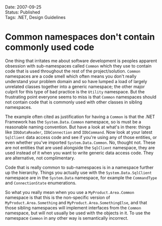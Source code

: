 Date: 2007-09-25  
Status: Published  
Tags: .NET, Design Guidelines  

# Common namespaces don't contain commonly used code

One thing that irritates me about software development is peoples apparent obsession with sub-namespaces called `Common` which they use to contain code that is used throughout the rest of the project/solution. `Common` namespaces are a code smell which often means you don't really understand your problem domain and so have lumped a load of largely unrelated classes together into a generic namespace; the other major culprit for this type of bad practice is the `Utility` namespace. But the frustrating point everyone seems to miss is that `Common` namespaces should not contain code that is commonly used with other classes in sibling namespaces.

The example often cited as justification for having a `Common` is that the .NET Framework has the `System.Data.Common` namespace, so is must be a reasonable naming convention. But have a look at what's in there: things like `IDbDataReader`, `IDbConnection` and `IDbCommand`. Now look at your latest `SqlClient` data access code and see if you're using any of those entities, or even whether you've imported `System.Data.Common`. No, thought not. These are not entities that are used alongside the `SqlClient` namespace, they are used instead of it when you want to write generic data access code. They are alternative, not complimentary.

Code that is really common to sub-namespaces is in a namespace further up the hierarchy. Things you actually use with the `System.Data.SqlClient` namespace are in the `System.Data` namespace, for example the `CommandType` and `ConnectionState` enumerations.

So what you really mean when you use a `MyProduct.Area.Common` namespace is that this is the non-specific version of `MyProduct.Area.Something` and `MyProduct.Area.SomethingElse`, and that those sibling namespaces will implement interfaces from the `Common` namespace, but will not usually be used with the objects in it. To use the namespace `Common` in any other way is semantically incorrect.